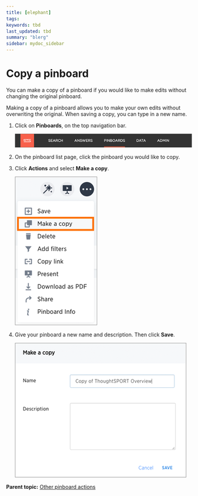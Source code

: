 ```yaml
---
title: [elephant]
tags: 
keywords: tbd
last_updated: tbd
summary: "blerg"
sidebar: mydoc_sidebar
---
```

# Copy a pinboard

You can make a copy of a pinboard if you would like to make edits without changing the original pinboard.

Making a copy of a pinboard allows you to make your own edits without overwriting the original. When saving a copy, you can type in a new name.

1.   Click on **Pinboards**, on the top navigation bar. 

     ![](../../../shared/conrefs/../../images/click_pinboards_icon.png "Pinboards") 

2.   On the pinboard list page, click the pinboard you would like to copy. 
3.   Click **Actions** and select **Make a copy**. 

     ![](../../../images/make_a_copy_of_a_pinboard.png "Make a copy of the pinboard") 

4.   Give your pinboard a new name and description. Then click **Save**. 

     ![](../../../images/name_your_pinboard_copy.png "Name and save your pinboard copy") 


**Parent topic:** [Other pinboard actions](../../../pages/end_user_guide/pinboards/pinboard_actions.html)


